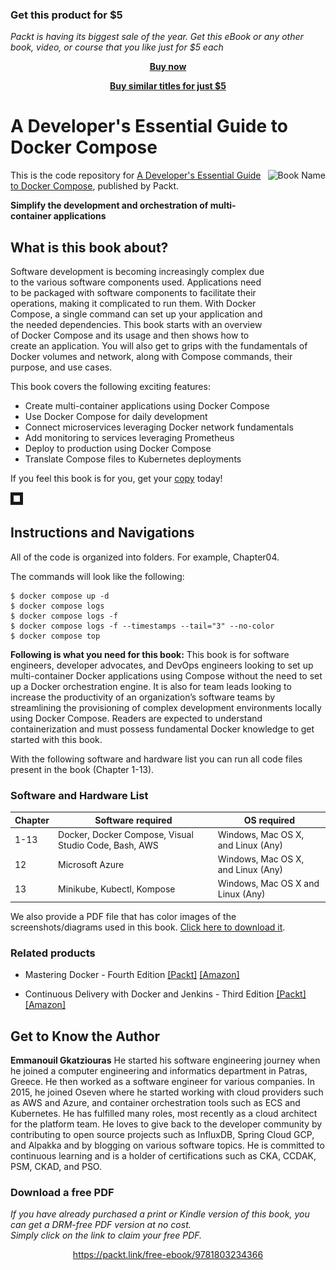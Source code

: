 
### Get this product for $5

<i>Packt is having its biggest sale of the year. Get this eBook or any other book, video, or course that you like just for $5 each</i>


<b><p align='center'>[Buy now](https://packt.link/9781803234366)</p></b>


<b><p align='center'>[Buy similar titles for just $5](https://subscription.packtpub.com/search)</p></b>


# A Developer's Essential Guide to Docker Compose

<a href="https://www.packtpub.com/product/a-developer-s-essential-guide-to-docker-compose/9781803234366"><img src="https://m.media-amazon.com/images/W/WEBP_402378-T1/images/I/41VtYdlu57L.jpg" alt="Book Name" height="256px" align="right"></a>

This is the code repository for [A Developer's Essential Guide to Docker Compose](https://www.packtpub.com/product/a-developer-s-essential-guide-to-docker-compose/9781803234366), published by Packt.

**Simplify the development and orchestration of multi-container applications**

## What is this book about?
Software development is becoming increasingly complex due to the various software components used. Applications need to be packaged with software components to facilitate their operations, making it complicated to run them. With Docker Compose, a single command can set up your application and the needed dependencies.
This book starts with an overview of Docker Compose and its usage and then shows how to create an application. You will also get to grips with the fundamentals of Docker volumes and network, along with Compose commands, their purpose, and use cases.

This book covers the following exciting features: 
* Create multi-container applications using Docker Compose
* Use Docker Compose for daily development
* Connect microservices leveraging Docker network fundamentals
* Add monitoring to services leveraging Prometheus
* Deploy to production using Docker Compose
* Translate Compose files to Kubernetes deployments

If you feel this book is for you, get your [copy](https://www.amazon.com/Developers-Essential-Guide-Docker-Compose-ebook/dp/B0B6W3GD92) today!

<a href="https://www.packtpub.com/?utm_source=github&utm_medium=banner&utm_campaign=GitHubBanner"><img src="https://raw.githubusercontent.com/PacktPublishing/GitHub/master/GitHub.png" alt="https://www.packtpub.com/" border="5" /></a>

## Instructions and Navigations
All of the code is organized into folders. For example, Chapter04.

The commands will look like the following:
```
$ docker compose up -d
$ docker compose logs
$ docker compose logs -f
$ docker compose logs -f --timestamps --tail="3" --no-color
$ docker compose top
```

**Following is what you need for this book:**
This book is for software engineers, developer advocates, and DevOps engineers looking to set up multi-container Docker applications using Compose without the need to set up a Docker orchestration engine. It is also for team leads looking to increase the productivity of an organization’s software teams by streamlining the provisioning of complex development environments locally using Docker Compose. Readers are expected to understand containerization and must possess fundamental Docker knowledge to get started with this book.

With the following software and hardware list you can run all code files present in the book (Chapter 1-13).

### Software and Hardware List

| Chapter  | Software required                                                  | OS required                       |
| -------- | -------------------------------------------------------------------| ----------------------------------|
| 1-13     | Docker, Docker Compose, Visual Studio Code, Bash, AWS              | Windows, Mac OS X, and Linux (Any)|
| 12       | Microsoft Azure                                                    | Windows, Mac OS X, and Linux (Any)|
| 13       | Minikube, Kubectl, Kompose                                         | Windows, Mac OS X  and Linux (Any)|



We also provide a PDF file that has color images of the screenshots/diagrams used in this book. [Click here to download it](https://packt.link/kD3i4).

### Related products <Other books you may enjoy>
* Mastering Docker - Fourth Edition [[Packt]](https://www.packtpub.com/product/mastering-docker-fourth-edition/9781839216572) [[Amazon]](https://www.amazon.com/Mastering-Docker-containerization-production-ready-applications/dp/1839216573)

* Continuous Delivery with Docker and Jenkins - Third Edition [[Packt]](https://www.packtpub.com/product/continuous-delivery-with-docker-and-jenkins-third-edition/9781803237480) [[Amazon]](https://www.amazon.com/Continuous-Delivery-Docker-Jenkins-applications/dp/1803237481)

## Get to Know the Author
  
**Emmanouil Gkatziouras**
He started his software engineering journey when he joined a computer engineering and informatics department in Patras, Greece. He then worked as a software engineer for various companies. In 2015, he joined Oseven where he started working with cloud providers such as AWS and Azure, and container orchestration tools such as ECS and Kubernetes. He has fulfilled many roles, most recently as a cloud architect for the platform team.
He loves to give back to the developer community by contributing to open source projects such as InfluxDB, Spring Cloud GCP, and Alpakka and by blogging on various software topics. He is committed to continuous learning and is a holder of certifications such as CKA, CCDAK, PSM, CKAD, and PSO.


### Download a free PDF

 <i>If you have already purchased a print or Kindle version of this book, you can get a DRM-free PDF version at no cost.<br>Simply click on the link to claim your free PDF.</i>
<p align="center"> <a href="https://packt.link/free-ebook/9781803234366">https://packt.link/free-ebook/9781803234366 </a> </p>